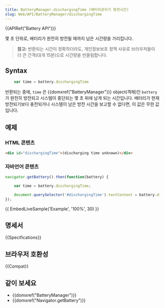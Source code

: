 ```yaml
---
title: BatteryManager.dischargingTime (배터리관리기 방전시간)
slug: Web/API/BatteryManager/dischargingTime
---
```


{{APIRef("Battery API")}}

몇 초 단위로, 배터리가 완전히 방전될 때까지 남은 시간량을 가리킵니다.

> **참고:** 반환되는 시간이 정확하더라도, 개인정보보호 정책 사유로 브라우저들이 더 큰 간격(대개 15분)으로 시간량을 반올림합니다.

## Syntax

```js
    var time = battery.dischargingTime
```

반환되는 중에, `time` 은 {{domxref("BatteryManager")}} object(객체)인 `battery` 가 완전히 방전되고 시스템이 중단되는 몇 초 뒤에 남게 되는 시간입니다. 배터리가 현재 방전되기보다 충전되거나 시스템이 남은 방전 시간을 보고할 수 없다면, 이 값은 무한 값입니다.

## 예제

### HTML 콘텐츠

```html
<div id="dischargingTime">(discharging time unknown)</div>
```

### 자바언어 콘텐츠

```js
navigator.getBattery().then(function(battery) {

    var time = battery.dischargingTime;

    document.querySelector('#dischargingTime').textContent = battery.dischargingTime;
});
```

{{ EmbedLiveSample('Example', '100%', 30) }}

## 명세서

{{Specifications}}

## 브라우저 호환성

{{Compat}}

## 같이 보세요

- {{domxref("BatteryManager")}}
- {{domxref("Navigator.getBattery")}}
